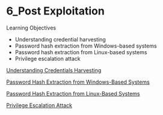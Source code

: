 # 6_Post Exploitation

Learning Objectives

- Understanding credential harvesting
- Password hash extraction from Windows-based systems
- Password hash extraction from Linux-based systems
- Privilege escalation attack

[Understanding Credentials Harvesting ](6_Post%20Exploitation%2031b96bebf95d496e9be62ba28af7ae24/Understanding%20Credentials%20Harvesting%203703a96a8e2b4e45a2e81fad733c0427.md)

[Password Hash Extraction from Windows-Based Systems ](6_Post%20Exploitation%2031b96bebf95d496e9be62ba28af7ae24/Password%20Hash%20Extraction%20from%20Windows-Based%20System%2003ff4c295a804ab289f9020fa6c6e83e.md)

[Password Hash Extraction from Linux-Based Systems](6_Post%20Exploitation%2031b96bebf95d496e9be62ba28af7ae24/Password%20Hash%20Extraction%20from%20Linux-Based%20Systems%20f7d5610e4b444dc98ea26f9149e6fa63.md)

[Privilege Escalation Attack](6_Post%20Exploitation%2031b96bebf95d496e9be62ba28af7ae24/Privilege%20Escalation%20Attack%20ec2dc1d383fd4d7aa55f73a2a564cf9b.md)